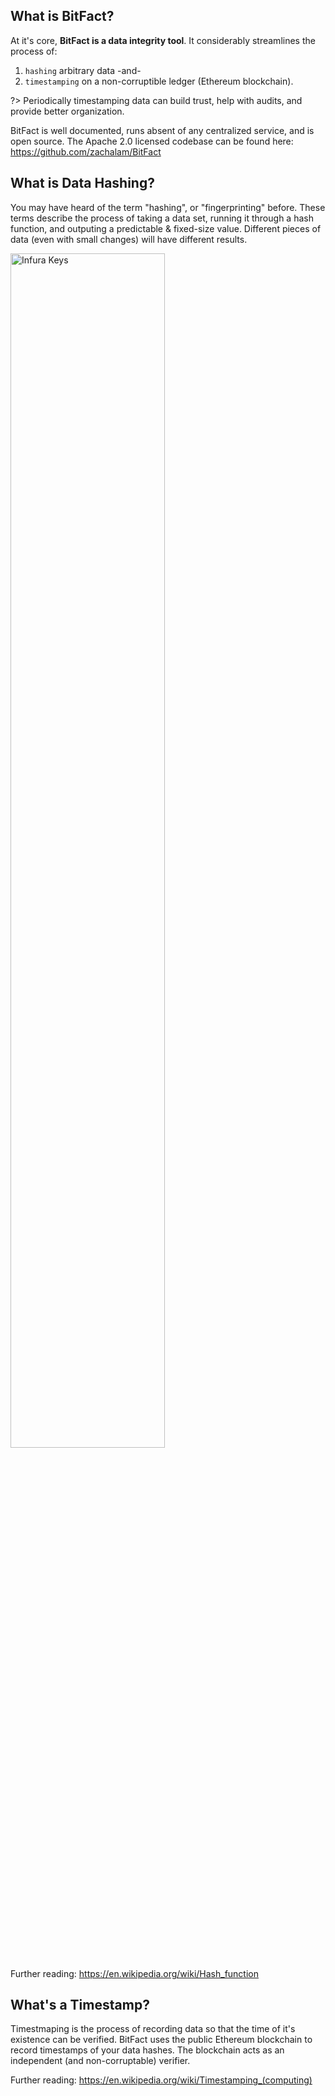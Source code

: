 ## What is BitFact?
At it's core, **BitFact is a data integrity tool**. It considerably streamlines the process of: 
1. `hashing` arbitrary data -and-
2. `timestamping` on a non-corruptible ledger (Ethereum blockchain).

?> Periodically timestamping data can build trust, help with audits, and provide better organization.


BitFact is well documented, runs absent of any centralized service, and is open source. The Apache 2.0 licensed codebase can be found here: https://github.com/zachalam/BitFact 

## What is Data Hashing?
You may have heard of the term "hashing", or "fingerprinting" before. These terms describe the process of taking a data set, running it through a hash function, and outputing a predictable & fixed-size value. Different pieces of data (even with small changes) will have different results. 

<img src="./images/hash.png" alt="Infura Keys" width="70%" title="Infura Keys" />

Further reading: https://en.wikipedia.org/wiki/Hash_function

## What's a Timestamp?
Timestmaping is the process of recording data so that the time of it's existence can be verified. BitFact uses the public Ethereum blockchain to record timestamps of your data hashes. The blockchain acts as an independent (and non-corruptable) verifier.

Further reading: https://en.wikipedia.org/wiki/Timestamping_(computing)

